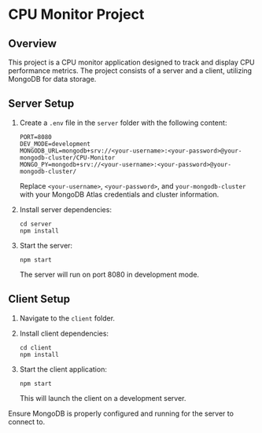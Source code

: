 # CPU Monitor Project

## Overview

This project is a CPU monitor application designed to track and display CPU performance metrics. The project consists of a server and a client, utilizing MongoDB for data storage.

## Server Setup

1. Create a `.env` file in the `server` folder with the following content:

    ```
    PORT=8080
    DEV_MODE=development
    MONGODB_URL=mongodb+srv://<your-username>:<your-password>@your-mongodb-cluster/CPU-Monitor
    MONGO_PY=mongodb+srv://<your-username>:<your-password>@your-mongodb-cluster/
    ```

   Replace `<your-username>`, `<your-password>`, and `your-mongodb-cluster` with your MongoDB Atlas credentials and cluster information.

2. Install server dependencies:

    ```
    cd server
    npm install
    ```

3. Start the server:

    ```
    npm start
    ```

   The server will run on port 8080 in development mode.

## Client Setup

1. Navigate to the `client` folder.

2. Install client dependencies:

    ```
    cd client
    npm install
    ```

3. Start the client application:

    ```
    npm start
    ```

   This will launch the client on a development server.

Ensure MongoDB is properly configured and running for the server to connect to.
